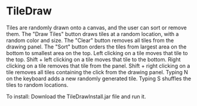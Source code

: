 # TileDraw
Tiles are randomly drawn onto a canvas, and the user can sort or remove them. The "Draw Tiles" button draws tiles at a random location, with a random color and size. The "Clear" button removes all tiles from the drawing panel. The "Sort" button orders the tiles from largest area on the bottom to smallest area on the top. Left clicking on a tile moves that tile to the top. Shift + left clicking on a tile moves that tile to the bottom. Right clicking on a tile removes that tile from the panel. Shift + right clicking on a tile removes all tiles containing the click from the drawing panel. Typing N on the keyboard adds a new randomly generated tile. Typing S shuffles the tiles to random locations.

To install:
Download the TileDrawInstall.jar file and run it.
